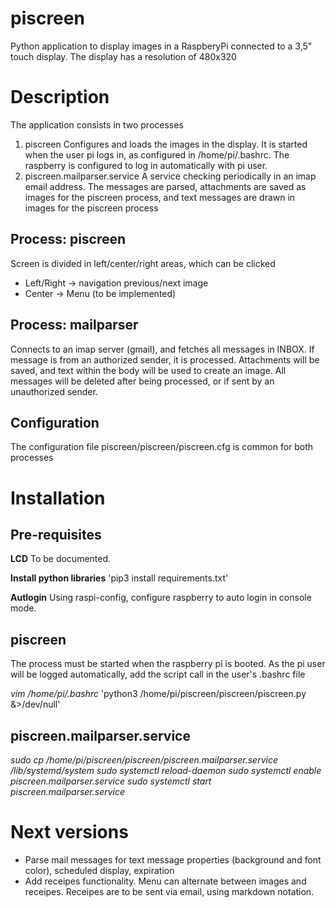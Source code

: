 # piscreen

Python application to display images in a RaspberyPi connected to a 3,5" touch display.
The display has a resolution of 480x320

# Description

The application consists in two processes
1. piscreen
  Configures and loads the images in the display. It is started when the user pi logs in, as configured in /home/pi/.bashrc.
  The raspberry is configured to log in automatically with pi user.
2. piscreen.mailparser.service
  A service checking periodically in an imap email address. The messages are parsed, attachments are saved as images for the piscreen process, and text messages are drawn in images for the piscreen process 

## Process: piscreen
Screen is divided in left/center/right areas, which can be clicked
* Left/Right -> navigation previous/next image
* Center -> Menu (to be implemented)

## Process: mailparser
Connects to an imap server (gmail), and fetches all messages in INBOX.
If message is from an authorized sender, it is processed. Attachments will be saved, and text within the body will be used to create an image. 
All messages will be deleted after being processed, or if sent by an unauthorized sender.

## Configuration
The configuration file piscreen/piscreen/piscreen.cfg is common for both processes

# Installation
## Pre-requisites

**LCD**
To be documented.

**Install python libraries**
'pip3 install requirements.txt'

**Autlogin**
Using raspi-config, configure raspberry to auto login in console mode.

## piscreen
The process must be started when the raspberry pi is booted. As the pi user will be logged automatically, add the script call in the user's .bashrc file

*vim /home/pi/.bashrc*
'python3 /home/pi/piscreen/piscreen/piscreen.py &>/dev/null'

## piscreen.mailparser.service
*sudo cp /home/pi/piscreen/piscreen/piscreen.mailparser.service /lib/systemd/system
sudo systemctl reload-daemon
sudo systemctl enable piscreen.mailparser.service
sudo systemctl start piscreen.mailparser.service*


# Next versions
- Parse mail messages for text message properties (background and font color), scheduled display, expiration
- Add receipes functionality. Menu can alternate between images and receipes. Receipes are to be sent via email, using markdown notation.

